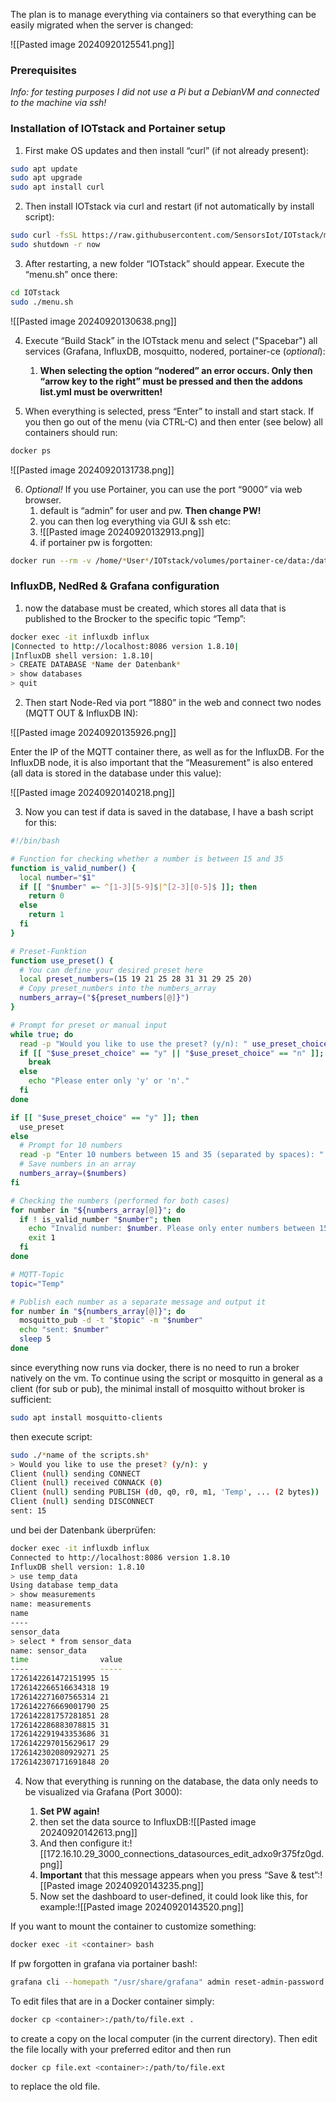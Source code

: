 
The plan is to manage everything via containers so that everything can be easily migrated when the server is changed:

![[Pasted image 20240920125541.png]]

### Prerequisites

*Info: for testing purposes I did not use a Pi but a DebianVM and connected to the machine via ssh!* 

### Installation of IOTstack and Portainer setup

1. First make OS updates and then install “curl” (if not already present):

```Bash
sudo apt update 
sudo apt upgrade
sudo apt install curl
```

2. Then install IOTstack via curl and restart (if not automatically by install script):

```bash
sudo curl -fsSL https://raw.githubusercontent.com/SensorsIot/IOTstack/master/install.sh | bash 
sudo shutdown -r now
```

3. After restarting, a new folder “IOTstack” should appear. Execute the “menu.sh” once there:

```bash
cd IOTstack
sudo ./menu.sh
```

![[Pasted image 20240920130638.png]]

4. Execute “Build Stack” in the IOTstack menu and select ("Spacebar") all services (Grafana, InfluxDB, mosquitto, nodered, portainer-ce (*optional*):
	1. **When selecting the option “nodered” an error occurs. Only then “arrow key to the right” must be pressed and then the addons list.yml must be overwritten!**

5. When everything is selected, press “Enter” to install and start stack. If you then go out of the menu (via CTRL-C) and then enter (see below) all containers should run:

```bash
docker ps
```

![[Pasted image 20240920131738.png]]

6. *Optional!* If you use Portainer, you can use the port “9000” via web browser.
	1. default is “admin” for user and pw. **Then change PW!**
	2. you can then log everything via GUI & ssh etc:
	3. ![[Pasted image 20240920132913.png]]
	4. if portainer pw is forgotten:

```bash
docker run --rm -v /home/*User*/IOTstack/volumes/portainer-ce/data:/data portainer/helper-reset-password
```

### InfluxDB, NedRed & Grafana configuration

1. now the database must be created, which stores all data that is published to the Brocker to the specific topic “Temp”:

```bash
docker exec -it influxdb influx
|Connected to http://localhost:8086 version 1.8.10|
|InfluxDB shell version: 1.8.10|
> CREATE DATABASE *Name der Datenbank*
> show databases
> quit
```

2. Then start Node-Red via port “1880” in the web and connect two nodes (MQTT OUT & InfluxDB IN):

![[Pasted image 20240920135926.png]]

Enter the IP of the MQTT container there, as well as for the InfluxDB. For the InfluxDB node, it is also important that the “Measurement” is also entered (all data is stored in the database under this value):

![[Pasted image 20240920140218.png]]

3. Now you can test if data is saved in the database, I have a bash script for this:

```bash
#!/bin/bash

# Function for checking whether a number is between 15 and 35
function is_valid_number() {
  local number="$1"
  if [[ "$number" =~ ^[1-3][5-9]$|^[2-3][0-5]$ ]]; then
    return 0
  else
    return 1
  fi
}

# Preset-Funktion
function use_preset() {
  # You can define your desired preset here
  local preset_numbers=(15 19 21 25 28 31 31 29 25 20)
  # Copy preset_numbers into the numbers_array
  numbers_array=("${preset_numbers[@]}")
}

# Prompt for preset or manual input
while true; do
  read -p "Would you like to use the preset? (y/n): " use_preset_choice
  if [[ "$use_preset_choice" == "y" || "$use_preset_choice" == "n" ]]; then
    break
  else
    echo "Please enter only 'y' or 'n'."
  fi
done

if [[ "$use_preset_choice" == "y" ]]; then
  use_preset
else
  # Prompt for 10 numbers
  read -p "Enter 10 numbers between 15 and 35 (separated by spaces): " numbers
  # Save numbers in an array
  numbers_array=($numbers)
fi

# Checking the numbers (performed for both cases)
for number in "${numbers_array[@]}"; do
  if ! is_valid_number "$number"; then
    echo "Invalid number: $number. Please only enter numbers between 15 and 35."
    exit 1
  fi
done

# MQTT-Topic
topic="Temp"

# Publish each number as a separate message and output it
for number in "${numbers_array[@]}"; do
  mosquitto_pub -d -t "$topic" -m "$number"
  echo "sent: $number"
  sleep 5
done
```

since everything now runs via docker, there is no need to run a broker natively on the vm. To continue using the script or mosquitto in general as a client (for sub or pub), the minimal install of mosquitto without broker is sufficient:

```bash
sudo apt install mosquitto-clients
```


then execute script:

```bash
sudo ./*name of the scripts.sh*
> Would you like to use the preset? (y/n): y
Client (null) sending CONNECT
Client (null) received CONNACK (0)
Client (null) sending PUBLISH (d0, q0, r0, m1, 'Temp', ... (2 bytes))
Client (null) sending DISCONNECT
sent: 15
```

und bei der Datenbank überprüfen:

```bash
docker exec -it influxdb influx
Connected to http://localhost:8086 version 1.8.10
InfluxDB shell version: 1.8.10
> use temp_data
Using database temp_data
> show measurements
name: measurements
name
----
sensor_data
> select * from sensor_data
name: sensor_data
time                value
----                -----
1726142261472151995 15
1726142266516634318 19
1726142271607565314 21
1726142276669001790 25
1726142281757281851 28
1726142286883078815 31
1726142291943353686 31
1726142297015629617 29
1726142302080929271 25
1726142307171691848 20
```



4. Now that everything is running on the database, the data only needs to be visualized via Grafana (Port 3000):

	1. **Set PW again!**
	2. then set the data source to InfluxDB:![[Pasted image 20240920142613.png]]
	3. And then configure it:![[172.16.10.29_3000_connections_datasources_edit_adxo9r375fz0gd.png]]
	4. **Important** that this message appears when you press “Save & test”:![[Pasted image 20240920143235.png]]
	5. Now set the dashboard to user-defined, it could look like this, for example:![[Pasted image 20240920143520.png]]

If you want to mount the container to customize something:
```bash
docker exec -it <container> bash
```
If pw forgotten in grafana via portainer bash!:
```bash
grafana cli --homepath "/usr/share/grafana" admin reset-admin-password <new password>
```
To edit files that are in a Docker container simply:
```bash
docker cp <container>:/path/to/file.ext .
```
to create a copy on the local computer (in the current directory). Then edit the file locally with your preferred editor and then run
```bash
docker cp file.ext <container>:/path/to/file.ext
```
to replace the old file.
